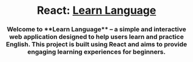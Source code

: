 <h1 align="center">React: <a href="https://react---learn-language.web.app" target="_blank">Learn Language</a></h1>
<h3 align="center">Welcome to **Learn Language** – a simple and interactive web application designed to help users learn and practice English. This project is built using React and aims to provide engaging learning experiences for beginners.</h3>
